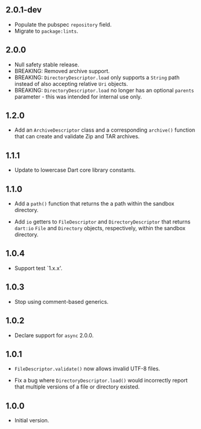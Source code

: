 ## 2.0.1-dev

* Populate the pubspec `repository` field.
* Migrate to `package:lints`.

## 2.0.0

* Null safety stable release.
* BREAKING: Removed archive support.
* BREAKING: `DirectoryDescriptor.load` only supports a `String` path instead of
  also accepting relative `Uri` objects.
* BREAKING: `DirectoryDescriptor.load` no longer has an optional `parents`
  parameter - this was intended for internal use only.

## 1.2.0

* Add an `ArchiveDescriptor` class and a corresponding `archive()` function that
  can create and validate Zip and TAR archives.

## 1.1.1

* Update to lowercase Dart core library constants.

## 1.1.0

* Add a `path()` function that returns the a path within the sandbox directory.

* Add `io` getters to `FileDescriptor` and `DirectoryDescriptor` that returns
  `dart:io` `File` and `Directory` objects, respectively, within the sandbox
  directory.

## 1.0.4

* Support test `1.x.x'.

## 1.0.3

* Stop using comment-based generics.

## 1.0.2

* Declare support for `async` 2.0.0.

## 1.0.1

* `FileDescriptor.validate()` now allows invalid UTF-8 files.

* Fix a bug where `DirectoryDescriptor.load()` would incorrectly report that
  multiple versions of a file or directory existed.

## 1.0.0

* Initial version.
